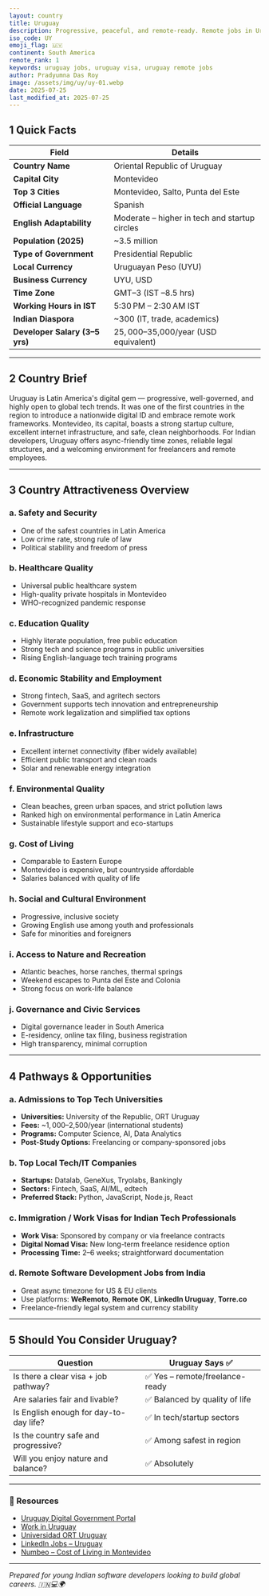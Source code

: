 ```yaml
---
layout: country
title: Uruguay
description: Progressive, peaceful, and remote-ready. Remote jobs in Uruguay. Trilp AI curated info. Indians in Uruguay.
iso_code: UY
emoji_flag: 🇺🇾
continent: South America
remote_rank: 1
keywords: uruguay jobs, uruguay visa, uruguay remote jobs
author: Pradyumna Das Roy
image: /assets/img/uy/uy-01.webp
date: 2025-07-25
last_modified_at: 2025-07-25
---
```


## 1 Quick Facts

| Field                          | Details                                       |
| ------------------------------ | --------------------------------------------- |
| **Country Name**               | Oriental Republic of Uruguay                  |
| **Capital City**               | Montevideo                                    |
| **Top 3 Cities**               | Montevideo, Salto, Punta del Este             |
| **Official Language**          | Spanish                                       |
| **English Adaptability**       | Moderate – higher in tech and startup circles |
| **Population (2025)**          | ~3.5 million                                  |
| **Type of Government**         | Presidential Republic                         |
| **Local Currency**             | Uruguayan Peso (UYU)                          |
| **Business Currency**          | UYU, USD                                      |
| **Time Zone**                  | GMT–3 (IST –8.5 hrs)                          |
| **Working Hours in IST**       | 5:30 PM – 2:30 AM IST                         |
| **Indian Diaspora**            | ~300 (IT, trade, academics)                   |
| **Developer Salary (3–5 yrs)** | $25,000–$35,000/year (USD equivalent)         |

---

## 2 Country Brief

Uruguay is Latin America's digital gem — progressive, well-governed, and highly open to global tech trends. It was one of the first countries in the region to introduce a nationwide digital ID and embrace remote work frameworks. Montevideo, its capital, boasts a strong startup culture, excellent internet infrastructure, and safe, clean neighborhoods. For Indian developers, Uruguay offers async-friendly time zones, reliable legal structures, and a welcoming environment for freelancers and remote employees.

---

## 3 Country Attractiveness Overview

### a. Safety and Security

- One of the safest countries in Latin America
- Low crime rate, strong rule of law
- Political stability and freedom of press

### b. Healthcare Quality

- Universal public healthcare system
- High-quality private hospitals in Montevideo
- WHO-recognized pandemic response

### c. Education Quality

- Highly literate population, free public education
- Strong tech and science programs in public universities
- Rising English-language tech training programs

### d. Economic Stability and Employment

- Strong fintech, SaaS, and agritech sectors
- Government supports tech innovation and entrepreneurship
- Remote work legalization and simplified tax options

### e. Infrastructure

- Excellent internet connectivity (fiber widely available)
- Efficient public transport and clean roads
- Solar and renewable energy integration

### f. Environmental Quality

- Clean beaches, green urban spaces, and strict pollution laws
- Ranked high on environmental performance in Latin America
- Sustainable lifestyle support and eco-startups

### g. Cost of Living

- Comparable to Eastern Europe
- Montevideo is expensive, but countryside affordable
- Salaries balanced with quality of life

### h. Social and Cultural Environment

- Progressive, inclusive society
- Growing English use among youth and professionals
- Safe for minorities and foreigners

### i. Access to Nature and Recreation

- Atlantic beaches, horse ranches, thermal springs
- Weekend escapes to Punta del Este and Colonia
- Strong focus on work-life balance

### j. Governance and Civic Services

- Digital governance leader in South America
- E-residency, online tax filing, business registration
- High transparency, minimal corruption

---

## 4 Pathways & Opportunities

### a. Admissions to Top Tech Universities

- **Universities:** University of the Republic, ORT Uruguay
- **Fees:** ~$1,000–$2,500/year (international students)
- **Programs:** Computer Science, AI, Data Analytics
- **Post-Study Options:** Freelancing or company-sponsored jobs

### b. Top Local Tech/IT Companies

- **Startups:** Datalab, GeneXus, Tryolabs, Bankingly
- **Sectors:** Fintech, SaaS, AI/ML, edtech
- **Preferred Stack:** Python, JavaScript, Node.js, React

### c. Immigration / Work Visas for Indian Tech Professionals

- **Work Visa:** Sponsored by company or via freelance contracts
- **Digital Nomad Visa:** New long-term freelance residence option
- **Processing Time:** 2–6 weeks; straightforward documentation

### d. Remote Software Development Jobs from India

- Great async timezone for US & EU clients
- Use platforms: **WeRemoto**, **Remote OK**, **LinkedIn Uruguay**, **Torre.co**
- Freelance-friendly legal system and currency stability

---

## 5 Should You Consider Uruguay?

| Question                               | Uruguay Says ✅                 |
| -------------------------------------- | ------------------------------- |
| Is there a clear visa + job pathway?   | ✅ Yes – remote/freelance-ready |
| Are salaries fair and livable?         | ✅ Balanced by quality of life  |
| Is English enough for day-to-day life? | ✅ In tech/startup sectors      |
| Is the country safe and progressive?   | ✅ Among safest in region       |
| Will you enjoy nature and balance?     | ✅ Absolutely                   |

---

### 🔗 Resources

- [Uruguay Digital Government Portal](https://www.gub.uy/)
- [Work in Uruguay](https://www.smarttalent.uy/)
- [Universidad ORT Uruguay](https://www.ort.edu.uy/)
- [LinkedIn Jobs – Uruguay](https://www.linkedin.com/jobs/search/?location=Uruguay)
- [Numbeo – Cost of Living in Montevideo](https://www.numbeo.com/cost-of-living/in/Montevideo)

---

_Prepared for young Indian software developers looking to build global careers. 🇮🇳💻🌍_
